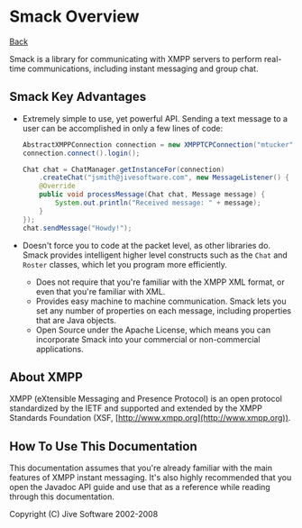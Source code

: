 Smack Overview
==============

[Back](index.md)

Smack is a library for communicating with XMPP servers to perform real-time
communications, including instant messaging and group chat.

Smack Key Advantages
--------------------

  * Extremely simple to use, yet powerful API. Sending a text message to a user can be accomplished in only a few lines of code: 

    ```java
    AbstractXMPPConnection connection = new XMPPTCPConnection("mtucker", "password", "jabber.org");
    connection.connect().login();

    Chat chat = ChatManager.getInstanceFor(connection)
        .createChat("jsmith@jivesoftware.com", new MessageListener() {
		@Override
        public void processMessage(Chat chat, Message message) {
            System.out.println("Received message: " + message);
        }
    });
    chat.sendMessage("Howdy!");
    ```

* Doesn't force you to code at the packet level, as other libraries do. Smack provides intelligent higher level constructs such as the `Chat` and `Roster` classes, which let you program more efficiently. 
  * Does not require that you're familiar with the XMPP XML format, or even that you're familiar with XML. 
  * Provides easy machine to machine communication. Smack lets you set any number of properties on each message, including properties that are Java objects. 
  * Open Source under the Apache License, which means you can incorporate Smack into your commercial or non-commercial applications. 

About XMPP
----------

XMPP (eXtensible Messaging and Presence Protocol) is an open protocol
standardized by the IETF and supported and extended by the XMPP Standards
Foundation (XSF, [http://www.xmpp.org](http://www.xmpp.org)).

How To Use This Documentation
-----------------------------

This documentation assumes that you're already familiar with the main features
of XMPP instant messaging. It's also highly recommended that you open the
Javadoc API guide and use that as a reference while reading through this
documentation.

Copyright (C) Jive Software 2002-2008
